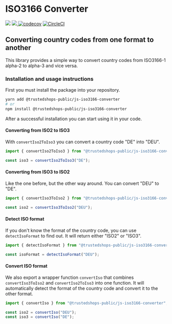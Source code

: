 # ISO3166 Converter

[![](https://img.shields.io/npm/l/@trustedshops-public/js-iso3166-converter)](https://www.npmjs.com/package/@trustedshops-public/js-iso3166-converter)
[![](https://img.shields.io/npm/v/@trustedshops-public/js-iso3166-converter) ](https://www.npmjs.com/package/@trustedshops-public/js-iso3166-converter)
[![codecov](https://codecov.io/gh/trustedshops-public/js-iso3166-converter/branch/main/graph/badge.svg?token=NP2RV8WYVM)](https://codecov.io/gh/trustedshops-public/js-iso3166-converter) 
[![CircleCI](https://dl.circleci.com/status-badge/img/gh/trustedshops-public/js-iso3166-converter/tree/main.svg?style=shield)](https://dl.circleci.com/status-badge/redirect/gh/trustedshops-public/js-iso3166-converter/tree/main)

## Converting country codes from one format to another

This library provides a simple way to convert country codes from ISO3166-1 alpha-2 to alpha-3 and vice versa.

### Installation and usage instructions

First you must install the package into your repository.

```bash
yarn add @trustedshops-public/js-iso3166-converter
# or
npm install @trustedshops-public/js-iso3166-converter
```

After a successful installation you can start using it in your code.

#### Converting from ISO2 to ISO3

With `convertIso2ToIso3` you can convert a country code "DE" into "DEU".

```js
import { convertIso2ToIso3 } from "@trustedshops-public/js-iso3166-converter";

const iso3 = convertIso2ToIso3("DE");
```

#### Converting from ISO3 to ISO2

Like the one before, but the other way around. You can convert "DEU" to "DE".

```js
import { convertIso3ToIso2 } from "@trustedshops-public/js-iso3166-converter";

const iso2 = convertIso3ToIso2("DEU");
```

#### Detect ISO format

If you don't know the format of the country code, you can use `detectIsoFormat` to find out. It will return either "ISO2" or "ISO3".

```js
import { detectIsoFormat } from "@trustedshops-public/js-iso3166-converter";

const isoFormat = detectIsoFormat("DEU");
```

#### Convert ISO format

We also export a wrapper function `convertIso` that combines `convertIso3ToIso2` and `convertIso2ToIso3` into one function. It will automatically detect the format of the country code and convert it to the other format.

```js
import { convertIso } from "@trustedshops-public/js-iso3166-converter";

const iso2 = convertIso("DEU");
const iso3 = convertIso("DE");
```
